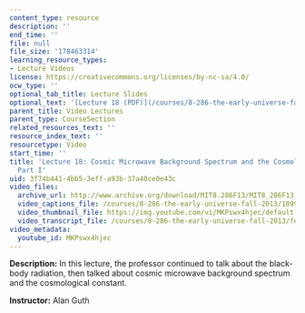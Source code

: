 ```yaml
---
content_type: resource
description: ''
end_time: ''
file: null
file_size: '178463314'
learning_resource_types:
- Lecture Videos
license: https://creativecommons.org/licenses/by-nc-sa/4.0/
ocw_type: ''
optional_tab_title: Lecture Slides
optional_text: '[Lecture 18 (PDF)](/courses/8-286-the-early-universe-fall-2013/resources/mit8_286f13_lec18)'
parent_title: Video Lectures
parent_type: CourseSection
related_resources_text: ''
resource_index_text: ''
resourcetype: Video
start_time: ''
title: 'Lecture 18: Cosmic Microwave Background Spectrum and the Cosmological Constant,
  Part I'
uid: 3f74b441-4bb5-3eff-a93b-37a40ce0e43c
video_files:
  archive_url: http://www.archive.org/download/MIT8.286F13/MIT8_286F13_lec18_300k.mp4
  video_captions_file: /courses/8-286-the-early-universe-fall-2013/1099bf5cfde65131b48e96359f617297_MKPswx4hjec.vtt
  video_thumbnail_file: https://img.youtube.com/vi/MKPswx4hjec/default.jpg
  video_transcript_file: /courses/8-286-the-early-universe-fall-2013/fe429f4326945aa8e12f2eaf56219446_MKPswx4hjec.pdf
video_metadata:
  youtube_id: MKPswx4hjec
---
```


**Description:** In this lecture, the professor continued to talk about the black-body radiation, then talked about cosmic microwave background spectrum and the cosmological constant.

**Instructor:** Alan Guth

